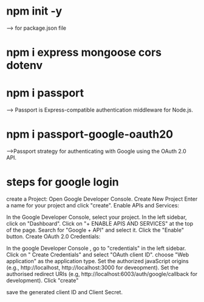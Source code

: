 # npm init -y

--> for package.json file

# npm i express mongoose cors dotenv

# npm i passport

--> Passport is Express-compatible authentication middleware for Node.js.

# npm i passport-google-oauth20

-->Passport strategy for authenticating with Google using the OAuth 2.0 API.

# steps for google login

create a Project:
Open Google Developer Console.
Create New Project
Enter a name for your project and click "create".
Enable APIs and Services:

In the Google Developer Console, select your project.
In the left sidebar, click on "Dashboard".
Click on "+ ENABLE APIS AND SERVICES" at the top of the page.
Search for "Google + API" and select it.
Click the "Enable" button.
Create OAuth 2.0 Credentials:

In the google Developer Console , go to "credentials" in the left sidebar.
Click on " Create Credentials" and select "OAuth client ID".
choose "Web application" as the application type.
Set the authorized javaScript origins (e.g., http://localhost, http://localhost:3000 for deveopment).
Set the authorised redirect URIs (e.g, http://localhost:6003/auth/google/callback for development).
Click "create"

save the generated client ID and Client Secret.
